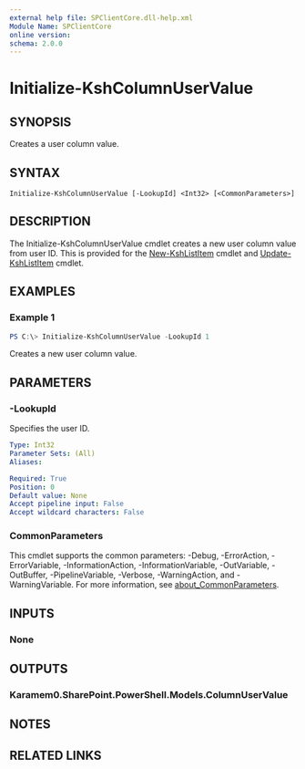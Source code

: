 ```yaml
---
external help file: SPClientCore.dll-help.xml
Module Name: SPClientCore
online version:
schema: 2.0.0
---
```


# Initialize-KshColumnUserValue

## SYNOPSIS
Creates a user column value.

## SYNTAX

```
Initialize-KshColumnUserValue [-LookupId] <Int32> [<CommonParameters>]
```

## DESCRIPTION
The Initialize-KshColumnUserValue cmdlet creates a new user column value from user ID.
This is provided for the [New-KshListItem](New-KshListItem.md) cmdlet and [Update-KshListItem](Update-KshListItem.md) cmdlet.

## EXAMPLES

### Example 1
```powershell
PS C:\> Initialize-KshColumnUserValue -LookupId 1
```

Creates a new user column value.

## PARAMETERS

### -LookupId
Specifies the user ID.

```yaml
Type: Int32
Parameter Sets: (All)
Aliases:

Required: True
Position: 0
Default value: None
Accept pipeline input: False
Accept wildcard characters: False
```

### CommonParameters
This cmdlet supports the common parameters: -Debug, -ErrorAction, -ErrorVariable, -InformationAction, -InformationVariable, -OutVariable, -OutBuffer, -PipelineVariable, -Verbose, -WarningAction, and -WarningVariable. For more information, see [about_CommonParameters](http://go.microsoft.com/fwlink/?LinkID=113216).

## INPUTS

### None

## OUTPUTS

### Karamem0.SharePoint.PowerShell.Models.ColumnUserValue

## NOTES

## RELATED LINKS
